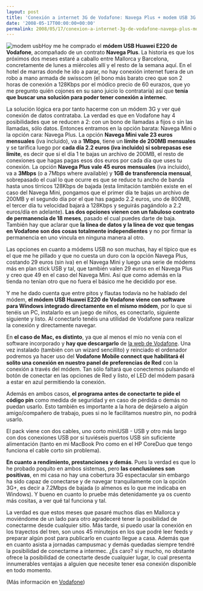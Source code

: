 ```yaml
---
layout: post
title: 'Conexión a internet 3G de Vodafone: Navega Plus + modem USB 3G E220'
date: '2008-05-17T00:00:00+00:00'
permalink: 2008/05/17/conexion-a-internet-3g-de-vodafone-navega-plus-modem-usb-3g-e220/
---
```

<img src='http://www.vodafone.es/particulares/internet/modem/att00015047/modemCV_small2.gif' alt='modem usb' class='derecha' />Hoy me he comprado el <strong>módem USB Huawei E220 de Vodafone</strong>, acompañado de un contrato <strong>Navega Plus</strong>. La historia es que los próximos dos meses estaré a caballo entre Mallorca y Barcelona, concretamente de lunes a miércoles allí y el resto de la semana aquí. En el hotel de marras donde he ido a parar, no hay conexión internet fuera de un robo a mano armada de swisscom (el bono más barato creo que son 2 horas de conexión a 128Kbps por el módico precio de 60 eurazos, que yo me pregunto quién cojones en su sano juicio lo contrataría) así que <strong>tenía que buscar una solución para poder tener conexión a internec</strong>.
<!--more-->
La solución lógica era por tanto hacerme con un módem 3G y ver qué conexión de datos contrataba. La verdad es que en Vodafone hay 4 posibilidades que se reducen a 2: con un bono de llamadas a fijos o sin las llamadas, sólo datos. Entonces entramos en la opción barata: Navega Mini o la opción cara: Navega Plus. La opción <strong>Navega Mini vale 23 euros mensuales</strong> (iva incluido), va a <strong>1Mbps</strong>, tiene un <strong>límite de 200MB mensuales</strong> y se tarifica luego por <strong>cada día 2.2 euros (iva incluido) si sobrepasas ese límite</strong>, es decir que si el día 1 te bajas un archivo de 200MB, el resto de conexiones que hagas pagas esos dos euros por cada día que uses tu conexión. La opción <strong>Navega Plus vale 45 euros mensuales</strong> (iva incluido), va a <strong>3Mbps</strong> (o a 7Mbps where available) y <strong>1GB de transferencia mensual</strong>, sobrepasado el cual lo que ocurre es que se reduce tu ancho de banda hasta unos tírricos 128Kbps de bajada (esta limitación también existe en el caso del Navega Mini, pongamos que el primer día te bajas un archivo de 200MB y el segundo día por el que has pagado 2.2 euros, uno de 800MB, el tercer día tu velocidad bajará a 128Kbps y seguirás pagándolo a 2.2 euros/día en adelante). <strong>Las dos opciones vienen con un fabuloso contrato de permanencia de 18 meses</strong>, pasado el cual puedes darte de baja. También hay que aclarar que <strong>la línea de datos y la línea de voz que tengas en Vodafone son dos cosas totalmente independientes</strong> y no por firmar la permanencia en uno vincula en ninguna manera al otro. 

Las opciones en cuanto a módems USB no son muchas, hay el típico que es el que me he pillado y que no cuesta un duro con la opción Navega Plus, costando 29 euros (sin iva) en el Navega Mini y luego una serie de módems más en plan stick USB y tal, que también valen 29 euros en el Navega Plus y creo que 49 en el caso del Navega Mini. Así que como además en la tienda no tenían otro que no fuera el básico me he decidido por ese.

Y me he dado cuenta que entre pitos y flautas todavía no he hablado del módem, <strong>el módem USB Huawei E220 de Vodafone viene con software para Windows integrado directamente en el mismo módem</strong>, por lo que si tenéis un PC, instalarlo es un juego de niños, es conectarlo, siguiente siguiente y listo. Al conectarlo tenéis una utilidad de Vodafone para realizar la conexión y directamente navegar. 

En <strong>el caso de Mac, es distinto</strong>, ya que al menos el mío no venía con el software incorporado y <strong>hay que descargarlo</strong> de <a href="http://www.vodafone.es/particulares/internet/modem/">la web de Vodafone</a>. Una vez instalado (también con un wizard sencillito) y reinciado el ordenador podremos ya hacer uso del <strong>Vodafone Mobile connect que habilitará él solito una conexión en nuestro panel de preferencias de Red</strong> con la conexión a través del módem. Tan sólo faltará que conectemos pulsando el botón de conectar en las opciones de Red y listo, el LED del módem pasará a estar en azul permitiendo la conexión. 

Además en ambos casos, <strong>el programa antes de conectarte te pide el código pin</strong> como medida de seguridad y en caso de pérdida o demás no puedan usarlo. Esto también es importante a la hora de dejárselo a algún amigo/compañero de trabajo, pues si no le facilitamos nuestro pin, no podrá usarlo. 

El pack viene con dos cables, uno corto miniUSB - USB y otro más largo con dos conexiones USB por si tuviéseis puertos USB sin suficiente alimentación (tanto en mi MacBook Pro como en el HP CoreDuo que tengo funciona el cable corto sin problema).

<strong>En cuanto a rendimiento, prestanciones y demás</strong>. Pues la verdad es que lo he probado poquito en ambos sistemas, pero <strong>las conclusiones son positivas</strong>, en mi casa no hay una cobertura 3G espectacular sin embargo ha sido capaz de conectarse y de navegar tranquilamente con la opción 3G+, es decir a 7.2Mbps de bajada (o almenos es lo que me indicaba en Windows). Y bueno en cuanto lo pruebe más detenidamente ya os cuento más cositas, a ver qué tal funciona y tal.

La verdad es que estos meses que pasaré muchos días en Mallorca y moviéndome de un lado para otro agradeceré tener la posibilidad de conectarme desde cualquier sitio. Más tarde, si puedo usar la conexión en los trayectos del tren, son unos 45 minutejos en los que podré leer feeds y preparar algún post para publicarlo en cuanto llegue a casa. Además que en cuanto asista a jornadas campusmac y demás quedadas siempre tendré la posibilidad de conectarme a intermec. ¿Es caro? sí y mucho, no obstante ofrece la posibilidad de conectarte desde cualquier lugar, lo cual presenta innumerables ventajas a alguien que necesite tener esa conexión disponible en todo momento. 

(Más información en <a href="http://www.vodafone.es/particulares/internet/modem/">Vodafone</a>)

